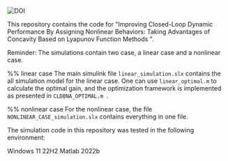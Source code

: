 ![DOI](https://zenodo.org/badge/DOI/10.5281/zenodo.7314513.svg)

This repository contains the code for
"Improving Closed-Loop Dynamic Performance By Assigning Nonlinear Behaviors: Taking Advantages of Concavity Based on Lyapunov Function Methods ".

Reminder:
The simulations contain two case, a linear case and a nonlinear case. 

%% linear case
The main simulink file `linear_simulation.slx` contains the all simulation model for the linear case. One can use `linear_optimal.m` to calculate the optimal gain, and the optimization framework is implemented as presented in `CLDBNA_OPTIMAL.m `.

%% nonlinear case
For the nonlinear case, the file `NONLINEAR_CASE_simulation.slx` contains everything in one file.

The simulation code in this repository was tested in the following environment:

Windows 11 22H2
Matlab 2022b
